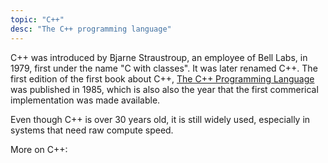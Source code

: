 ```yaml
---
topic: "C++"
desc: "The C++ programming language"
---
```


C++ was introduced by Bjarne Straustroup, an employee of Bell Labs, in 1979, first under the name "C with classes".    It was later renamed
C++.    The first edition of the first book about C++, 
[The C++ Programming Language](https://en.wikipedia.org/wiki/The_C%2B%2B_Programming_Language) was published in 1985, which is also
also the year that the first commerical implementation was made available.

Even though C++ is over 30 years old, it is still widely used, especially in systems that need raw compute speed.

More on C++:

